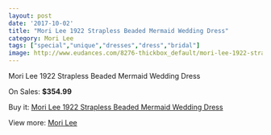 ```yaml
---
layout: post
date: '2017-10-02'
title: "Mori Lee 1922 Strapless Beaded Mermaid Wedding Dress"
category: Mori Lee
tags: ["special","unique","dresses","dress","bridal"]
image: http://www.eudances.com/8276-thickbox_default/mori-lee-1922-strapless-beaded-mermaid-wedding-dress.jpg
---
```

Mori Lee 1922 Strapless Beaded Mermaid Wedding Dress

On Sales: **$354.99**
<a href="https://www.eudances.com/en/mori-lee/2853-mori-lee-1922-strapless-beaded-mermaid-wedding-dress.html"><amp-img layout="responsive" width="600" height="600" src="//www.eudances.com/8276-thickbox_default/mori-lee-1922-strapless-beaded-mermaid-wedding-dress.jpg" alt="Mori Lee 1922 Strapless Beaded Mermaid Wedding Dress 0" /></a>
<a href="https://www.eudances.com/en/mori-lee/2853-mori-lee-1922-strapless-beaded-mermaid-wedding-dress.html"><amp-img layout="responsive" width="600" height="600" src="//www.eudances.com/8280-thickbox_default/mori-lee-1922-strapless-beaded-mermaid-wedding-dress.jpg" alt="Mori Lee 1922 Strapless Beaded Mermaid Wedding Dress 1" /></a>
<a href="https://www.eudances.com/en/mori-lee/2853-mori-lee-1922-strapless-beaded-mermaid-wedding-dress.html"><amp-img layout="responsive" width="600" height="600" src="//www.eudances.com/8279-thickbox_default/mori-lee-1922-strapless-beaded-mermaid-wedding-dress.jpg" alt="Mori Lee 1922 Strapless Beaded Mermaid Wedding Dress 2" /></a>
<a href="https://www.eudances.com/en/mori-lee/2853-mori-lee-1922-strapless-beaded-mermaid-wedding-dress.html"><amp-img layout="responsive" width="600" height="600" src="//www.eudances.com/8278-thickbox_default/mori-lee-1922-strapless-beaded-mermaid-wedding-dress.jpg" alt="Mori Lee 1922 Strapless Beaded Mermaid Wedding Dress 3" /></a>
<a href="https://www.eudances.com/en/mori-lee/2853-mori-lee-1922-strapless-beaded-mermaid-wedding-dress.html"><amp-img layout="responsive" width="600" height="600" src="//www.eudances.com/8277-thickbox_default/mori-lee-1922-strapless-beaded-mermaid-wedding-dress.jpg" alt="Mori Lee 1922 Strapless Beaded Mermaid Wedding Dress 4" /></a>

Buy it: [Mori Lee 1922 Strapless Beaded Mermaid Wedding Dress](https://www.eudances.com/en/mori-lee/2853-mori-lee-1922-strapless-beaded-mermaid-wedding-dress.html "Mori Lee 1922 Strapless Beaded Mermaid Wedding Dress")

View more: [Mori Lee](https://www.eudances.com/en/9-mori-lee "Mori Lee")